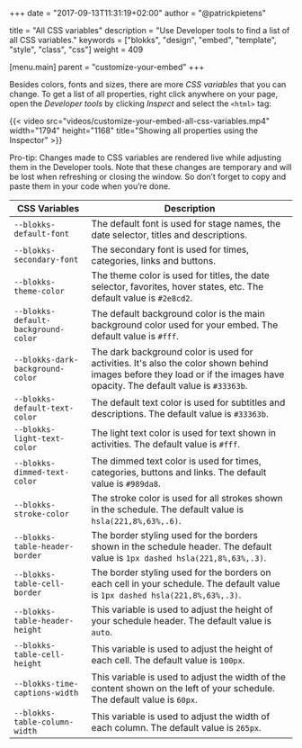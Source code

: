 +++
date            = "2017-09-13T11:31:19+02:00"
author          = "@patrickpietens"

title           = "All CSS variables"
description     = "Use Developer tools to find a list of all CSS variables."
keywords        = ["blokks", "design", "embed", "template", "style", "class", "css"]
weight          = 409

[menu.main]
parent          = "customize-your-embed"
+++

Besides colors, fonts and sizes, there are more *CSS variables* that you can change. To get a list of all properties, right click anywhere on your page, open the *Developer tools* by clicking *Inspect* and select the `<html>` tag:

{{< video src="videos/customize-your-embed-all-css-variables.mp4" width="1794" height="1168" title="Showing all properties using the Inspector" >}}

<span class='note'>Pro-tip: Changes made to CSS variables are rendered live while adjusting them in the Developer tools. Note that these changes are temporary and will be lost when refreshing or closing the window. So don’t forget to copy and paste them in your code when you’re done.</span>

| CSS Variables                     | Description           |
|-----------------------------------|-----------------------|
`--blokks-default-font`             | The default font is used for stage names, the date selector, titles and descriptions.
`--blokks-secondary-font`           | The secondary font is used for times, categories, links and buttons.
`--blokks-theme-color`              | The theme color is used for titles, the date selector, favorites, hover states, etc. The default value is `#2e8cd2`.
`--blokks-default-background-color` | The default background color is the main background color used for your embed. The default value is `#fff`.
`--blokks-dark-background-color`    | The dark background color is used for activities. It's also the color shown behind images before they load or if the images have opacity. The default value is `#33363b`.
`--blokks-default-text-color`       | The default text color is used for subtitles and descriptions. The default value is `#33363b`.
`--blokks-light-text-color`         | The light text color is used for text shown in activities. The default value is `#fff`.
`--blokks-dimmed-text-color`        | The dimmed text color is used for times, categories, buttons and links. The default value is `#989da8`.
`--blokks-stroke-color`             | The stroke color is used for all strokes shown in the schedule. The default value is `hsla(221,8%,63%,.6)`.
`--blokks-table-header-border`      | The border styling used for the borders shown in the schedule header. The default value is `1px dashed hsla(221,8%,63%,.3)`.
`--blokks-table-cell-border`        | The border styling used for the borders on each cell in your schedule. The default value is `1px dashed hsla(221,8%,63%,.3)`.
`--blokks-table-header-height`      | This variable is used to adjust the height of your schedule header. The default value is `auto`.
`--blokks-table-cell-height`        | This variable is used to adjust the height of each cell. The default value is `100px`.
`--blokks-time-captions-width`      | This variable is used to adjust the width of the content shown on the left of your schedule. The default value is `60px`.
`--blokks-table-column-width`       | This variable is used to adjust the width of each column. The default value is `265px`.
